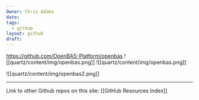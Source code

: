 ```yaml
---
Owner: Chris Adams
date: 
tags:
  - github
layout: github
draft:
---
```



https://github.com/OpenBAS-Platform/openbas
![[quartz/content/img/openbas.png]]
![[quartz/content/img/openbas.png]]

![[quartz/content/img/openbas2.png]]



---
Link to other Github repos on this site: [[GitHub Resources Index]]